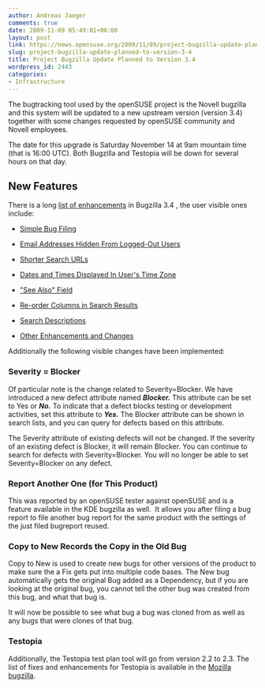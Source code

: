 ```yaml
---
author: Andreas Jaeger
comments: true
date: 2009-11-09 05:49:01+00:00
layout: post
link: https://news.opensuse.org/2009/11/09/project-bugzilla-update-planned-to-version-3-4/
slug: project-bugzilla-update-planned-to-version-3-4
title: Project Bugzilla Update Planned to Version 3.4
wordpress_id: 2443
categories:
- Infrastructure
---
```


The bugtracking tool used by the openSUSE project is the Novell bugzilla and this system will be updated to a new upstream version (version 3.4) together with some changes requested by openSUSE community and Novell employees.

The date for this upgrade is Saturday November 14 at 9am mountain time (that is 16:00 UTC). Both Bugzilla and Testopia will be down for several hours on that day.

<!-- more -->


## New Features


There is a long [list of enhancements](http://www.bugzilla.org/releases/3.4/release-notes.html#v34_feat) in Bugzilla 3.4 , the user visible ones include:



	
  * [Simple Bug Filing](http://www.bugzilla.org/releases/3.4/release-notes.html#v34_feat_enter)

	
  * [Email Addresses Hidden From Logged-Out      Users](http://www.bugzilla.org/releases/3.4/release-notes.html#v34_feat_spam)

	
  * [Shorter Search URLs](http://www.bugzilla.org/releases/3.4/release-notes.html#v34_feat_urls)

	
  * [Dates and Times Displayed In User's Time     Zone](http://www.bugzilla.org/releases/3.4/release-notes.html#v34_feat_tz)

	
  * ["See Also" Field](http://www.bugzilla.org/releases/3.4/release-notes.html#v34_feat_see)

	
  * [Re-order Columns in Search Results](http://www.bugzilla.org/releases/3.4/release-notes.html#v34_feat_cols)

	
  * [Search Descriptions](http://www.bugzilla.org/releases/3.4/release-notes.html#v34_feat_desc)

	
  * [Other Enhancements and Changes](http://www.bugzilla.org/releases/3.4/release-notes.html#v34_feat_other)


Additionally the following visible changes have been implemented:


### Severity = Blocker


Of particular note is the change related to Severity=Blocker. We have introduced a new defect attribute named ***Blocker.*** This attribute can be set to Yes or ***No.*** To indicate that a defect blocks testing or development activities, set this attribute to ***Yes.*** The Blocker attribute can be shown in search lists, and you can query for defects based on this attribute.

The Severity attribute of existing defects will not be changed. If the severity of an existing defect is Blocker, it will remain Blocker. You can continue to search for defects with Severity=Blocker. You will no longer be able to set Severity=Blocker on any defect.


### Report Another One (for This Product)


This was reported by an openSUSE tester against openSUSE and is a feature available in the KDE bugzilla as well.  It allows you after filing a bug report to file another bug report for the same product with the settings of the just filed bugreport reused.


### Copy to New Records the Copy in the Old Bug


Copy to New is used to create new bugs for other versions of the product to make sure the a Fix gets put into multiple code bases. The New bug automatically gets the original Bug added as a Dependency, but if you are looking at the original bug, you cannot tell the other bug was created from this bug, and what that bug is.


It will now be possible to see what bug a bug was cloned from as well as any bugs that were clones of that bug.





### Testopia


Additionally, the Testopia test plan tool will go from version 2.2 to 2.3. The list of fixes and enhancements for Testopia is available in the [Mozilla bugzilla](https://bugzilla.mozilla.org/buglist.cgi?query_format=advanced&short_desc_type=allwordssubstr&short_desc=&product=Testopia&long_desc_type=allwordssubstr&long_desc=&bug_file_loc_type=allwordssubstr&bug_file_loc=&status_whiteboard_type=allwordssubstr&status_whiteboard=&keywords_type=allwords&keywords=&bug_status=RESOLVED&resolution=FIXED&emailassigned_to1=1&emailtype1=substring&email1=&emailassigned_to2=1&emailreporter2=1&emailqa_contact2=1&emailtype2=substring&email2=&bugidtype=include&bug_id=&votes=&chfieldfrom=2009-02-02&chfieldto=Now&chfieldvalue=&cmdtype=doit&order=Reuse+same+sort+as+last+time&field0-0-0=noop&type0-0-0=noop&value0-0-0=).
